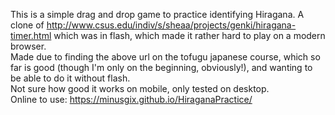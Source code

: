 This is a simple drag and drop game to practice identifying Hiragana. A clone of http://www.csus.edu/indiv/s/sheaa/projects/genki/hiragana-timer.html which was in flash, which made it rather hard to play on a modern browser.  
Made due to finding the above url on the tofugu japanese course, which so far is good (though I'm only on the beginning, obviously!), and wanting to be able to do it without flash.  
Not sure how good it works on mobile, only tested on desktop.  
Online to use: https://minusgix.github.io/HiraganaPractice/